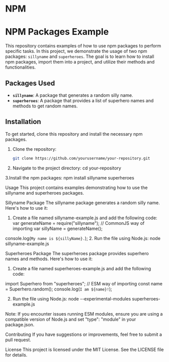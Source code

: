 # NPM
# NPM Packages Example

This repository contains examples of how to use npm packages to perform specific tasks. In this project, we demonstrate the usage of two npm packages: `sillyname` and `superheroes`. The goal is to learn how to install npm packages, import them into a project, and utilize their methods and functionalities.

## Packages Used

- **`sillyname`**: A package that generates a random silly name.
- **`superheroes`**: A package that provides a list of superhero names and methods to get random names.

## Installation

To get started, clone this repository and install the necessary npm packages.

1. Clone the repository:

   ```bash
   git clone https://github.com/yourusername/your-repository.git

2. Navigate to the project directory:
  cd your-repository

3.Install the npm packages:
  npm install sillyname superheroes

Usage
This project contains examples demonstrating how to use the sillyname and superheroes packages.

Sillyname Package
The sillyname package generates a random silly name. Here's how to use it:

1. Create a file named sillyname-example.js and add the following code:
 var generateName = require("sillyname"); // CommonJS way of importing
 var sillyName = generateName();

 console.log(`My name is ${sillyName}.`);
2. Run the file using Node.js:
node sillyname-example.js

Superheroes Package
The superheroes package provides superhero names and methods. Here's how to use it:

1. Create a file named superheroes-example.js and add the following code:

import Superhero from "superheroes"; // ESM way of importing
const name = Superhero.random();
console.log(`I am ${name}!`);

2. Run the file using Node.js:
node --experimental-modules superheroes-example.js


Note: If you encounter issues running ESM modules, ensure you are using a compatible version of Node.js and set "type": "module" in your package.json.

Contributing
If you have suggestions or improvements, feel free to submit a pull request.

License
This project is licensed under the MIT License. See the LICENSE file for details.




